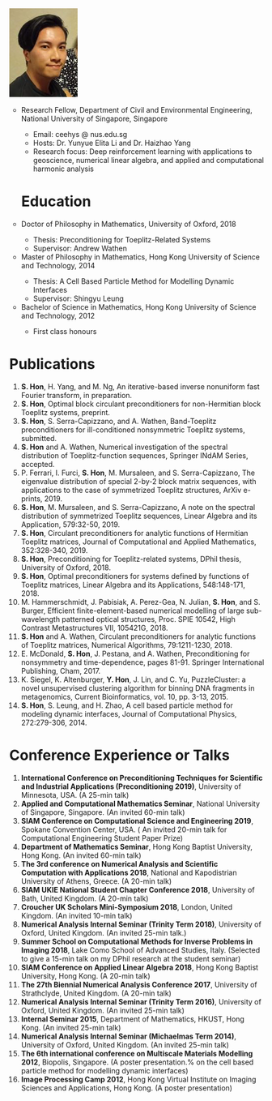 <img src="my pic.png" class="img-responsive" alt="">

<ul style="list-style-type:circle;">
<li>Research Fellow, Department of Civil and Environmental Engineering, National University of Singapore, Singapore</li>
  <ul>
    <li>Email: ceehys @ nus.edu.sg</li>
    <li>Hosts: Dr. Yunyue Elita Li and Dr. Haizhao Yang</li>
    <li>Research focus: Deep reinforcement learning with applications to geoscience, numerical linear algebra, and applied and computational harmonic analysis</li>
  </ul>

<h1>Education</h1>

<li>Doctor of Philosophy in Mathematics, University of Oxford, 2018</li>
  <ul>
    <li>Thesis: Preconditioning for Toeplitz-Related Systems</li>
    <li>Supervisor: Andrew Wathen</li>
  </ul>

<li>Master of Philosophy in Mathematics, Hong Kong University of Science and Technology, 2014</li>
  <ul>
    <li>Thesis: A Cell Based Particle Method for Modelling Dynamic Interfaces</li>
    <li>Supervisor: Shingyu Leung</li>
  </ul>

<li>Bachelor of Science in Mathematics, Hong Kong University of Science and Technology, 2012</li>
  <ul>
    <li>First class honours</li>
  </ul>
</ul>

<h1>Publications</h1>

<ol>

<li><b>S. Hon</b>, H. Yang, and M. Ng, An iterative-based inverse nonuniform fast Fourier transform, in preparation.</li>

<li><b>S. Hon</b>, Optimal block circulant preconditioners for non-Hermitian block Toeplitz systems, preprint.</li>

<li><b>S. Hon</b>, S. Serra-Capizzano, and A. Wathen, Band-Toeplitz preconditioners for ill-conditioned nonsymmetric Toeplitz systems, submitted.</li>

<li> <b>S. Hon</b> and A. Wathen, Numerical investigation of the spectral distribution of Toeplitz-function sequences, Springer INdAM Series, accepted.</li>

<li>P. Ferrari, I. Furci, <b>S. Hon</b>, M. Mursaleen, and S. Serra-Capizzano, The eigenvalue distribution of special 2-by-2 block matrix sequences, with applications to the case of symmetrized Toeplitz structures, ArXiv e-prints, 2019.</li>

<li><b>S. Hon</b>, M. Mursaleen, and S. Serra-Capizzano, A note on the spectral distribution of symmetrized Toeplitz sequences, Linear Algebra and its Application, 579:32-50, 2019.</li>

<li><b>S. Hon</b>, Circulant preconditioners for analytic functions of Hermitian Toeplitz matrices, Journal of Computational and Applied Mathematics, 352:328-340, 2019.</li>
  
<li><b>S. Hon</b>, Preconditioning for Toeplitz-related systems, DPhil thesis, University of Oxford, 2018.</li>

<li><b>S. Hon</b>, Optimal preconditioners for systems defined by functions of Toeplitz matrices, Linear Algebra and its Applications, 548:148-171, 2018.</li>

<li>M. Hammerschmidt, J. Pabisiak, A. Perez-Gea, N. Julian, <b>S. Hon</b>, and S. Burger, Efficient finite-element-based numerical modelling of large sub-wavelength patterned optical structures, Proc. SPIE 10542, High Contrast Metastructures VII, 105421G, 2018.</li>

<li><b>S. Hon</b> and A. Wathen, Circulant preconditioners for analytic functions of Toeplitz matrices, Numerical Algorithms, 79:1211-1230, 2018.</li>

<li>E. McDonald, <b>S. Hon</b>, J. Pestana, and A. Wathen, Preconditioning for nonsymmetry and time-dependence, pages 81-91. Springer International Publishing, Cham, 2017.</li>

<li>K. Siegel, K. Altenburger, <b>Y. Hon</b>, J. Lin, and C. Yu, PuzzleCluster: a novel unsupervised clustering algorithm for binning DNA fragments in metagenomics, Current Bioinformatics, vol. 10, pp. 3-13, 2015.</li>

<li><b>S. Hon</b>, S. Leung, and H. Zhao, A cell based particle method for modeling dynamic interfaces, Journal of Computational Physics, 272:279-306, 2014.</li>
</ol>






<h1>Conference Experience or Talks</h1>

<ol>

<li><b>International Conference on Preconditioning Techniques for Scientific and Industrial Applications (Preconditioning 2019)</b>, University of Minnesota, USA. (A 25-min talk)

<li><b>Applied and Computational Mathematics Seminar</b>, National University of Singapore, Singapore. (An invited 60-min talk)

<li><b>SIAM Conference on Computational Science and Engineering 2019</b>, Spokane Convention Center, USA. (
An invited 20-min talk for Computational Engineering Student Paper Prize)

<li><b>Department of Mathematics Seminar</b>, Hong Kong Baptist University, Hong Kong. (An invited 60-min talk)

<li><b>The 3rd conference on Numerical Analysis and Scientific Computation with Applications 2018</b>, National and Kapodistrian University of Athens, Greece. (A 20-min talk)

<li><b>SIAM UKIE National Student Chapter Conference 2018</b>, University of Bath, United Kingdom. (A 20-min talk)

<li><b>Croucher UK Scholars Mini-Symposium 2018</b>, London, United Kingdom. (An invited 10-min talk)

<li><b>Numerical Analysis Internal Seminar (Trinity Term 2018)</b>, University of Oxford, United Kingdom. (An invited 25-min talk.)

<li><b>Summer School on Computational Methods for Inverse Problems in Imaging 2018</b>, Lake Como School of Advanced Studies, Italy. (Selected to give a 15-min talk on my DPhil research at the student seminar)

<li><b>SIAM Conference on Applied Linear Algebra 2018</b>, Hong Kong Baptist University, Hong Kong. (A 20-min talk)

<li><b>The 27th Biennial Numerical Analysis Conference 2017</b>, University of Strathclyde, United Kingdom. (A 20-min talk)


<li><b>Numerical Analysis Internal Seminar (Trinity Term 2016)</b>, University of Oxford, United Kingdom. (An invited 25-min talk)

<li><b>Internal Seminar 2015</b>, Department of Mathematics, HKUST, Hong Kong. (An invited 25-min talk)

<li><b>Numerical Analysis Internal Seminar (Michaelmas Term 2014)</b>, University of Oxford, United Kingdom. (An invited 25-min talk)

<li><b>The 6th international conference on Multiscale Materials Modelling 2012</b>, Biopolis, Singapore. (A poster presentation.% on the cell based particle method for modelling dynamic interfaces)

<li><b>Image Processing Camp 2012</b>, Hong Kong Virtual Institute on Imaging Sciences and Applications, Hong Kong. (A poster presentation)


</ol>



